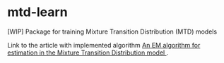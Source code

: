 # mtd-learn
[WIP] Package for training Mixture Transition Distribution (MTD) models

Link to the article with implemented algorithm [An EM algorithm for estimation in the Mixture Transition Distribution model
](https://arxiv.org/abs/0803.0525).